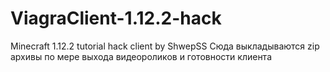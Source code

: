 # ViagraClient-1.12.2-hack
Minecraft 1.12.2 tutorial hack client by ShwepSS
Сюда выкладываются zip архивы по мере выхода видеороликов и готовности клиента
